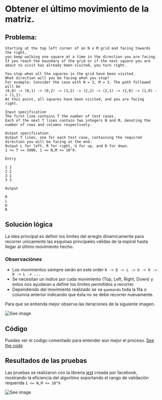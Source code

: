 
# Obtener el último movimiento de la matriz.

## Problema:

  ```
  Starting at the top left corner of an N x M grid and facing towards the right, 
  you keep walking one square at a time in the direction you are facing. 
  If you reach the boundary of the grid or if the next square you are about to visit has already been visited, you turn right. 
  
  You stop when all the squares in the grid have been visited. 
  What direction will you be facing when you stop? 
  For example: Consider the case with N = 3, M = 3. The path followed will be 
  (0,0) -> (0,1) -> (0,2) -> (1,2) -> (2,2) -> (2,1) -> (2,0) -> (1,0) -> (1,1). 
  At this point, all squares have been visited, and you are facing right.
  
  Input specification 
  The first line contains T the number of test cases. 
  Each of the next T lines contain two integers N and M, denoting the number of rows and columns respectively.
  
  Output specification 
  Output T lines, one for each test case, containing the required direction you will be facing at the end. 
  Output L for left, R for right, U for up, and D for down. 
  1 <= T <= 5000, 1 <= N,M <= 10^9.
  
  Entry
  
  1 1
  2 2
  3 1
  3 3
  
  Output
  
  R
  L
  D
  R
```

## Solución lógica

La idea principal es definir los limites del arreglo dinamicamente para recorrer unicamente las esquinas principales válidas de la espiral hasta llegar al último movimiento hecho.

### Observaciónes
* Los movimientos siempre serán en este order `R -> D -> L -> U -> R -> D -> L -> ...`
* Se necesitan un indice por cada movimiento (Top, Left, Right, Down) y estos nos ayudaran a definir los limites permitidos a recorrer.
* Dependiendo del movimiento realizado se va `quemando` toda la fila o columna anterior indicando
  que ésta no se debe recorrer nuevamente.

Para que se entienda mejor observa las iteraciones de la siguiente imagen. 

![See image](https://drive.google.com/uc?export=view&id=17PMRgpSW6Ax2sqhNsakIwjYCMigVoi-L)

## Código
Puedes ver el codigo comentado para entender aún mejor el proceso.
[See the code](index.js)

## Resultados de las pruebas

Las pruebas se realizaron con la libreria [jest](https://jestjs.io/) creada por facebook, mostrando la eficiencia del algoritmo soportando el rango de validación requerida `1 <= N,M <= 10^9`

![See image](https://drive.google.com/uc?export=view&id=1E-rOA2I33bLTTXWCiaADVNCTHgN3saS3)